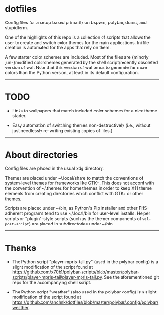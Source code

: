 # dotfiles

Config files for a setup based primarily on bspwm, polybar, dunst, and stupidterm.

One of the highlights of this repo is a collection of scripts that allows the user to create and switch color themes for the main applications. Ini file creation is automated for the apps that rely on them.

A few starter color schemes are included. Most of the files are {minorly ,un-}modified colorshemes generated by the shell script/recently obsoleted version of wal. Note that this version of wal tends to generate far more colors than the Python version, at least in its default configuration.

---

# TODO

* Links to wallpapers that match included color schemes for a nice theme starter.

* Easy automation of switching themes non-destructively (i.e., without just needlessly re-writing existing copies of files.)

---

# About directories

Config files are placed in the usual xdg directory.

Themes are placed under ~/.local/share to match the conventions of system-level themes for frameworks like GTK+. This does not accord with the convention of ~/.themes for home themes in order to keep X11 theme elements from creating directories which conflict with GTK+ or other themes.

Scripts are placed under ~/bin, as Python's Pip installer and other FHS-adherent programs tend to use ~/.local/bin for user-level installs. Helper scripts or "plugin"-style scripts (such as the themer components of `wal-post-script`) are placed in subdirectories under ~/bin.

---

# Thanks

* The Python script "player-mpris-tail.py" (used in the polybar config) is a slight modification of the script found at https://github.com/x70b1/polybar-scripts/blob/master/polybar-scripts/player-mpris-tail/player-mpris-tail.py. See the aforementioned git repo for the accompanying shell script.

* The Python script "weather" (also used in the polybar config) is a slight modification of the script found at https://github.com/anchnk/dotfiles/blob/master/polybar/.config/polybar/weather.

